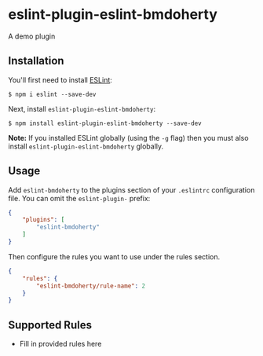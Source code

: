 # eslint-plugin-eslint-bmdoherty

A demo plugin

## Installation

You'll first need to install [ESLint](http://eslint.org):

```
$ npm i eslint --save-dev
```

Next, install `eslint-plugin-eslint-bmdoherty`:

```
$ npm install eslint-plugin-eslint-bmdoherty --save-dev
```

**Note:** If you installed ESLint globally (using the `-g` flag) then you must also install `eslint-plugin-eslint-bmdoherty` globally.

## Usage

Add `eslint-bmdoherty` to the plugins section of your `.eslintrc` configuration file. You can omit the `eslint-plugin-` prefix:

```json
{
    "plugins": [
        "eslint-bmdoherty"
    ]
}
```


Then configure the rules you want to use under the rules section.

```json
{
    "rules": {
        "eslint-bmdoherty/rule-name": 2
    }
}
```

## Supported Rules

* Fill in provided rules here





